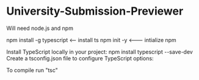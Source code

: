 # University-Submission-Previewer
Will need node.js and npm

npm install -g typescript <-- install ts
npm init -y <--- intialize npm 


Install TypeScript locally in your project: npm install typescript --save-dev
Create a tsconfig.json file to configure TypeScript options:

To compile run "tsc"
